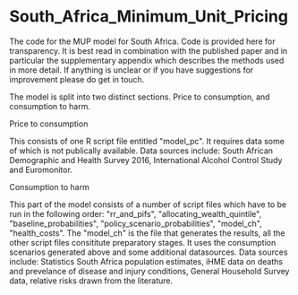 # South_Africa_Minimum_Unit_Pricing
The code for the MUP model for South Africa.
Code is provided here for transparency. It is best read in combination with the published paper and in particular the 
supplementary appendix which describes the methods used in more detail.
If anything is unclear or if you have suggestions for improvement please do get in touch.

The model is split into two distinct sections. Price to consumption, and consumption to harm.

Price to consumption

This consists of one R script file entitled "model_pc". It requires data some of which is not publically available. 
Data sources include: South African Demographic and Health Survey 2016, International Alcohol Control Study and Euromonitor.

Consumption to harm

This part of the model consists of a number of script files which have to be run in the following order: "rr_and_pifs", "allocating_wealth_quintile", "baseline_probabilities", "policy_scenario_probabilities", "model_ch", "health_costs". The "model_ch" is the file that generates the results, all the other script files consititute preparatory stages. It uses the consumption scenarios generated above and some additional datasources. Data sources include: Statistics South Africa population estimates, iHME data on deaths and prevelance of disease and injury conditions, General Household Survey data, relative risks drawn from the literature.

